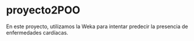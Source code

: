 # proyecto2POO
En este proyecto, utilizamos la Weka para intentar predecir la presencia de enfermedades cardíacas.
